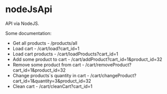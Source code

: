 # nodeJsApi
API via NodeJS.

Some documentation:

- Get all products - /products/all
- Load cart - /cart/load?cart_id=1
- Load cart products - /cart/loadProducts?cart_id=1
- Add some product to cart - /cart/addProduct?cart_id=1&product_id=32
- Remove some product from cart - /cart/removeProduct?cart_id=1&product_id=32
- Change products`s quantity in cart - /cart/changeProduct?cart_id=1&quantity=3&product_id=32
- Clean cart - /cart/cleanCart?cart_id=1
